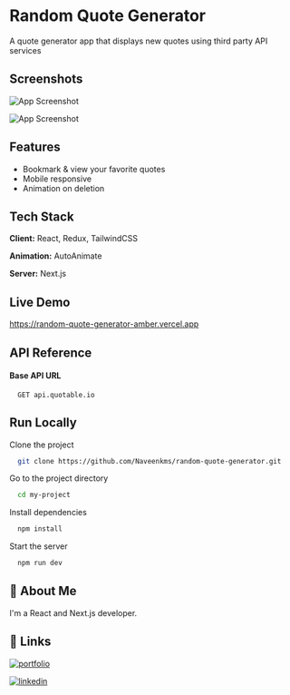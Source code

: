 
# Random Quote Generator

A quote generator app that displays new quotes using third party API services


## Screenshots

![App Screenshot](https://i.postimg.cc/3J7BxB7s/random-quote-generator-ss.png)


![App Screenshot](https://i.postimg.cc/nVq2x58K/r.png.)


## Features

- Bookmark & view your favorite quotes 
- Mobile responsive
- Animation on deletion 



## Tech Stack

**Client:** React, Redux, TailwindCSS

**Animation:** AutoAnimate

**Server:** Next.js




## Live Demo

https://random-quote-generator-amber.vercel.app


## API Reference

#### Base API URL

```http
  GET api.quotable.io
```

 
## Run Locally

Clone the project

```bash
  git clone https://github.com/Naveenkms/random-quote-generator.git
```

Go to the project directory

```bash
  cd my-project
```

Install dependencies

```bash
  npm install
```

Start the server

```bash
  npm run dev
```


## 🚀 About Me
I'm a React and Next.js developer.


## 🔗 Links
[![portfolio](https://img.shields.io/badge/my_portfolio-000?style=for-the-badge&logo=ko-fi&logoColor=white)](https://naveen-krishna.vercel.app)

[![linkedin](https://img.shields.io/badge/linkedin-0A66C2?style=for-the-badge&logo=linkedin&logoColor=white)](https://www.linkedin.com/in/naveen-krishna-6796a61ba/)


